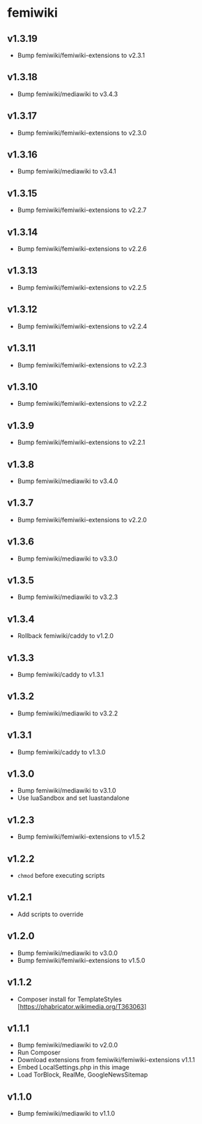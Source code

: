 # femiwiki

## v1.3.19

- Bump femiwiki/femiwiki-extensions to v2.3.1

## v1.3.18

- Bump femiwiki/mediawiki to v3.4.3

## v1.3.17

- Bump femiwiki/femiwiki-extensions to v2.3.0

## v1.3.16

- Bump femiwiki/mediawiki to v3.4.1

## v1.3.15

- Bump femiwiki/femiwiki-extensions to v2.2.7

## v1.3.14

- Bump femiwiki/femiwiki-extensions to v2.2.6

## v1.3.13

- Bump femiwiki/femiwiki-extensions to v2.2.5

## v1.3.12

- Bump femiwiki/femiwiki-extensions to v2.2.4

## v1.3.11

- Bump femiwiki/femiwiki-extensions to v2.2.3

## v1.3.10

- Bump femiwiki/femiwiki-extensions to v2.2.2

## v1.3.9

- Bump femiwiki/femiwiki-extensions to v2.2.1

## v1.3.8

- Bump femiwiki/mediawiki to v3.4.0

## v1.3.7

- Bump femiwiki/femiwiki-extensions to v2.2.0

## v1.3.6

- Bump femiwiki/mediawiki to v3.3.0

## v1.3.5

- Bump femiwiki/mediawiki to v3.2.3

## v1.3.4

- Rollback femiwiki/caddy to v1.2.0

## v1.3.3

- Bump femiwiki/caddy to v1.3.1

## v1.3.2

- Bump femiwiki/mediawiki to v3.2.2

## v1.3.1

- Bump femiwiki/caddy to v1.3.0

## v1.3.0

- Bump femiwiki/mediawiki to v3.1.0
- Use luaSandbox and set luastandalone

## v1.2.3

- Bump femiwiki/femiwiki-extensions to v1.5.2

## v1.2.2

- `chmod` before executing scripts

## v1.2.1

- Add scripts to override

## v1.2.0

- Bump femiwiki/mediawiki to v3.0.0
- Bump femiwiki/femiwiki-extensions to v1.5.0

## v1.1.2

- Composer install for TemplateStyles [https://phabricator.wikimedia.org/T363063]

## v1.1.1

- Bump femiwiki/mediawiki to v2.0.0
- Run Composer
- Download extensions from femiwiki/femiwiki-extensions v1.1.1
- Embed LocalSettings.php in this image
- Load TorBlock, RealMe, GoogleNewsSitemap

## v1.1.0

- Bump femiwiki/mediawiki to v1.1.0
